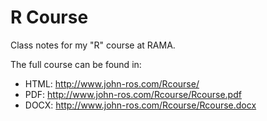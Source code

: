 # R Course

Class notes for my "R" course at RAMA.

The full course can be found in:

- HTML: http://www.john-ros.com/Rcourse/
- PDF: http://www.john-ros.com/Rcourse/Rcourse.pdf
- DOCX: http://www.john-ros.com/Rcourse/Rcourse.docx
